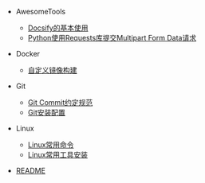 
- AwesomeTools
  - [Docsify的基本使用](AwesomeTools/docsify的基本使用.md)
  - [Python使用Requests库提交Multipart Form Data请求](AwesomeTools/python使用requests库提交multipart-form-data请求.md)

- Docker
  - [自定义镜像构建](Docker/自定义镜像构建.md)

- Git
  - [Git Commit约定规范](Git/git-commit约定规范.md)
  - [Git安装配置](Git/git安装配置.md)

- Linux
  - [Linux常用命令](Linux/linux常用命令.md)
  - [Linux常用工具安装](Linux/linux常用工具安装.md)

- [README](README.md)
